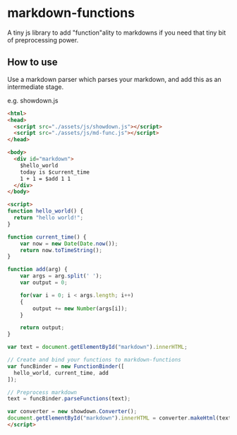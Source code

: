 # markdown-functions
A tiny js library to add "function"ality to markdowns if you need that tiny bit of preprocessing power.

## How to use
Use a markdown parser which parses your markdown, and add this as an intermediate stage.

e.g. showdown.js
```html
<html>
<head>
  <script src="./assets/js/showdown.js"></script>
  <script src="./assets/js/md-func.js"></script>
</head>

<body>
  <div id="markdown">
    $hello_world
    today is $current_time
    1 + 1 = $add 1 1
  </div>
</body>

<script>
function hello_world() {
  return "hello world!";
}

function current_time() {
    var now = new Date(Date.now());
    return now.toTimeString();
}

function add(arg) {
    var args = arg.split(' ');
    var output = 0;

    for(var i = 0; i < args.length; i++)
    {
        output += new Number(args[i]);
    }

    return output;
}

var text = document.getElementById("markdown").innerHTML;

// Create and bind your functions to markdown-functions
var funcBinder = new FunctionBinder([
  hello_world, current_time, add
]);

// Preprocess markdown
text = funcBinder.parseFunctions(text);

var converter = new showdown.Converter();
document.getElementById("markdown").innerHTML = converter.makeHtml(text);
</script>
```



